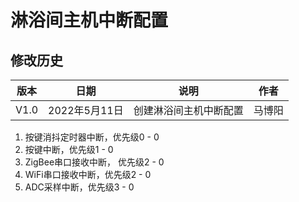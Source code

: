 # 淋浴间主机中断配置  

## 修改历史  
|版本|日期|说明|作者|  
|----|----|----|----|  
|V1.0|2022年5月11日|创建淋浴间主机中断配置|马博阳|  

1. 按键消抖定时器中断，优先级0 - 0
2. 按键中断，优先级1 - 0
3. ZigBee串口接收中断， 优先级2 - 0
4. WiFi串口接收中断，优先级2 - 0
5. ADC采样中断，优先级3 - 0